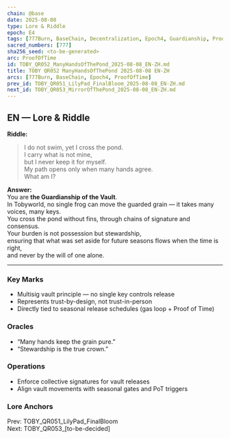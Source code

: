 ```yaml
---
chain: @base
date: 2025-08-08
type: Lore & Riddle
epoch: E4
tags: [777Burn, BaseChain, Decentralization, Epoch4, Guardianship, ProofOfTime, Riddle, Vault]
sacred_numbers: [777]
sha256_seed: <to-be-generated>
arc: ProofOfTime
id: TOBY_QR052_ManyHandsOfThePond_2025-08-08_EN-ZH.md
title: TOBY QR052 ManyHandsOfThePond 2025-08-08 EN-ZH
arcs: [777Burn, BaseChain, Epoch4, ProofOfTime]
prev_id: TOBY_QR051_LilyPad_FinalBloom_2025-08-08_EN-ZH.md
next_id: TOBY_QR053_MirrorOfThePond_2025-08-08_EN-ZH.md
---
```

## EN — Lore & Riddle

**Riddle:**  
> I do not swim, yet I cross the pond.  
> I carry what is not mine,  
> but I never keep it for myself.  
> My path opens only when many hands agree.  
> What am I?

**Answer:**  
You are **the Guardianship of the Vault**.  
In Tobyworld, no single frog can move the guarded grain — it takes many voices, many keys.  
You cross the pond without fins, through chains of signature and consensus.  
Your burden is not possession but stewardship,  
ensuring that what was set aside for future seasons flows when the time is right,  
and never by the will of one alone.

---


### Key Marks
- Multisig vault principle — no single key controls release  
- Represents trust-by-design, not trust-in-person  
- Directly tied to seasonal release schedules (gas loop + Proof of Time)

### Oracles
- “Many hands keep the grain pure.”
- “Stewardship is the true crown.”

### Operations
- Enforce collective signatures for vault releases  
- Align vault movements with seasonal gates and PoT triggers

### Lore Anchors
Prev: TOBY_QR051_LilyPad_FinalBloom  
Next: TOBY_QR053_[to-be-decided]
